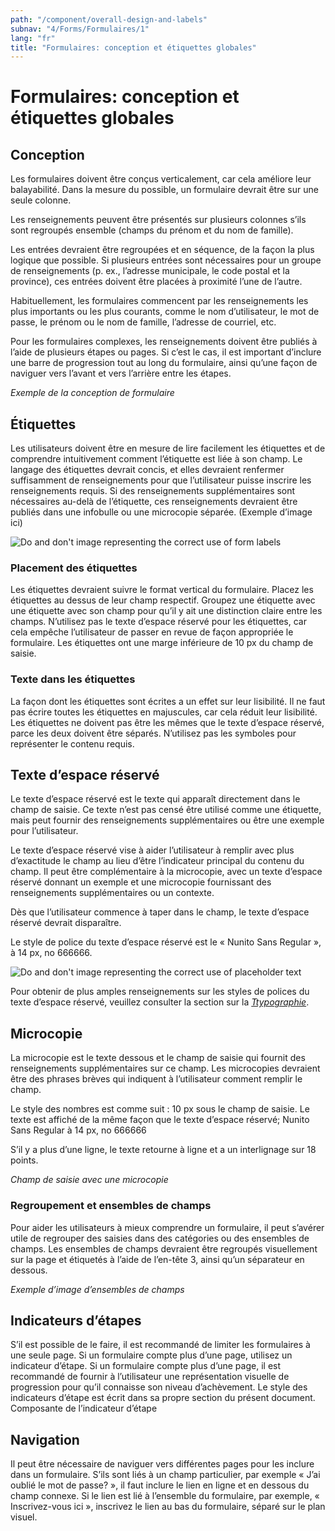 ```yaml
---
path: "/component/overall-design-and-labels"
subnav: "4/Forms/Formulaires/1"
lang: "fr"
title: "Formulaires: conception et étiquettes globales"
---
```


# Formulaires: conception et étiquettes globales

## Conception

Les formulaires doivent être conçus verticalement, car cela améliore leur balayabilité. Dans la mesure du possible, un formulaire devrait être sur une seule colonne.

Les renseignements peuvent être présentés sur plusieurs colonnes s’ils sont regroupés ensemble (champs du prénom et du nom de famille).

Les entrées devraient être regroupées et en séquence, de la façon la plus logique que possible. Si plusieurs entrées sont nécessaires pour un groupe de renseignements (p. ex., l’adresse municipale, le code postal et la province), ces entrées doivent être placées à proximité l’une de l’autre.

Habituellement, les formulaires commencent par les renseignements les plus importants ou les plus courants, comme le nom d’utilisateur, le mot de passe, le prénom ou le nom de famille, l’adresse de courriel, etc.

Pour les formulaires complexes, les renseignements doivent être publiés à l’aide de plusieurs étapes ou pages. Si c’est le cas, il est important d’inclure une barre de progression tout au long du formulaire, ainsi qu’une façon de naviguer vers l’avant et vers l’arrière entre les étapes.

*Exemple de la conception de formulaire*

## Étiquettes

Les utilisateurs doivent être en mesure de lire facilement les étiquettes et de comprendre intuitivement comment l’étiquette est liée à son champ. Le langage des étiquettes devrait concis, et elles devraient renfermer suffisamment de renseignements pour que l’utilisateur puisse inscrire les renseignements requis.
Si des renseignements supplémentaires sont nécessaires au-delà de l’étiquette, ces renseignements devraient être publiés dans une infobulle ou une microcopie séparée.
(Exemple d’image ici)

![Do and don't image representing the correct use of form labels](https://github.com/gctools-outilsgc/design-system-code/blob/documentation/src/img/examples/Form%20Labels.png)

### Placement des étiquettes

Les étiquettes devraient suivre le format vertical du formulaire. Placez les étiquettes au dessus de leur champ respectif. Groupez une étiquette avec une étiquette avec son champ pour qu’il y ait une distinction claire entre les champs. N’utilisez pas le texte d’espace réservé pour les étiquettes, car cela empêche l’utilisateur de passer en revue de façon appropriée le formulaire. Les étiquettes ont une marge inférieure de 10 px du champ de saisie.

### Texte dans les étiquettes

La façon dont les étiquettes sont écrites a un effet sur leur lisibilité. Il ne faut pas écrire toutes les étiquettes en majuscules, car cela réduit leur lisibilité. Les étiquettes ne doivent pas être les mêmes que le texte d’espace réservé, parce les deux doivent être séparés. N’utilisez pas les symboles pour représenter le contenu requis.

## Texte d’espace réservé

Le texte d’espace réservé est le texte qui apparaît directement dans le champ de saisie. Ce texte n’est pas censé être utilisé comme une étiquette, mais peut fournir des renseignements supplémentaires ou être une exemple pour l’utilisateur.

Le texte d’espace réservé vise à aider l’utilisateur à remplir avec plus d’exactitude le champ au lieu d’être l’indicateur principal du contenu du champ. Il peut être complémentaire à la microcopie, avec un texte d’espace réservé donnant un exemple et une microcopie fournissant des renseignements supplémentaires ou un contexte.

Dès que l’utilisateur commence à taper dans le champ, le texte d’espace réservé devrait disparaître.

Le style de police du texte d’espace réservé est le « Nunito Sans Regular », à 14 px, no 666666.

![Do and don't image representing the correct use of placeholder text](https://github.com/gctools-outilsgc/design-system-code/blob/documentation/src/img/examples/Placeholder%20Text.png)

Pour obtenir de plus amples renseignements sur les styles de polices du texte d’espace réservé, veuillez consulter la section sur la [_Ttypographie_](typographie.md).

## Microcopie
La microcopie est le texte dessous et le champ de saisie qui fournit des renseignements supplémentaires sur ce champ. Les microcopies devraient être des phrases brèves qui indiquent à l’utilisateur comment remplir le champ.

Le style des nombres est comme suit :
10 px sous le champ de saisie. Le texte est affiché de la même façon que le texte d’espace réservé; Nunito Sans Regular à 14 px, no 666666

S’il y a plus d’une ligne, le texte retourne à ligne et a un interlignage sur 18 points.

*Champ de saisie avec une microcopie*

### Regroupement et ensembles de champs

Pour aider les utilisateurs à mieux comprendre un formulaire, il peut s’avérer utile de regrouper des saisies dans des catégories ou des ensembles de champs. Les ensembles de champs devraient être regroupés visuellement sur la page et étiquetés à l’aide de l’en-tête 3, ainsi qu’un séparateur en dessous.

*Exemple d’image d’ensembles de champs*

## Indicateurs d’étapes

S’il est possible de le faire, il est recommandé de limiter les formulaires à une seule page. Si un formulaire compte plus d’une page, utilisez un indicateur d’étape.
Si un formulaire compte plus d’une page, il est recommandé de fournir à l’utilisateur une représentation visuelle de progression pour qu’il connaisse son niveau d’achèvement. Le style des indicateurs d’étape est écrit dans sa propre section du présent document.
Composante de l’indicateur d’étape

## Navigation
Il peut être nécessaire de naviguer vers différentes pages pour les inclure dans un formulaire. S’ils sont liés à un champ particulier, par exemple « J’ai oublié le mot de passe? », il faut inclure le lien en ligne et en dessous du champ connexe. Si le lien est lié à l’ensemble du formulaire, par exemple, « Inscrivez-vous ici », inscrivez le lien au bas du formulaire, séparé sur le plan visuel.
